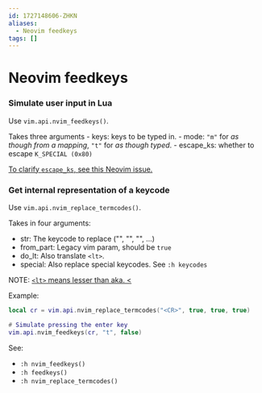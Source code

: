 ```yaml
---
id: 1727148606-ZHKN
aliases:
  - Neovim feedkeys
tags: []
---
```


# Neovim feedkeys

### Simulate user input in Lua

Use `vim.api.nvim_feedkeys()`.

Takes three arguments
      - keys: keys to be typed in.
      - mode: `"m"` for _as though from a mapping_, `"t"` for _as though typed_.
      - escape_ks: whether to escape `K_SPECIAL (0x80)`

[To clarify `escape_ks`, see this Neovim issue.](https://github.com/neovim/neovim/issues/12297)

### Get internal representation of a keycode

Use `vim.api.nvim_replace_termcodes()`.

Takes in four arguments:
- str: The keycode to replace ("<CR>", "<Esc>", "<C-o>", ...)
- from_part: Legacy vim param, should be `true`
- do_lt: Also translate `<lt>`.
- special: Also replace special keycodes. See `:h keycodes`

NOTE: [`<lt>` means lesser than aka. <](https://neovim.io/doc/user/intro.html#%3Clt%3E)

Example:
```lua
local cr = vim.api.nvim_replace_termcodes("<CR>", true, true, true)

# Simulate pressing the enter key
vim.api.nvim_feedkeys(cr, "t", false)
```

See: 
- `:h nvim_feedkeys()`
- `:h feedkeys()`
- `:h nvim_replace_termcodes()`

